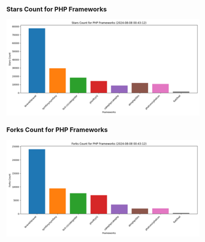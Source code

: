 ### Stars Count for PHP Frameworks

![Stars Chart](./archive/charts/20240808004312_stars_count.png)

### Forks Count for PHP Frameworks

![Forks Chart](./archive/charts/20240808004312_forks_count.png)

